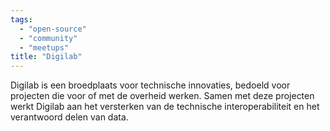 ```yaml
---
tags:
  - "open-source"
  - "community"
  - "meetups"
title: "Digilab"
---
```


Digilab is een broedplaats voor technische innovaties, bedoeld voor projecten die voor of met de overheid werken. Samen met deze projecten werkt Digilab aan het versterken van de technische interoperabiliteit en het verantwoord delen van data.
